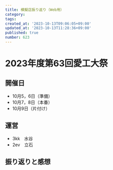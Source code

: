 ```yaml
---
title: 模擬店振り返り（Web用）
category:
tags:
created_at: '2023-10-13T09:06:05+09:00'
updated_at: '2023-10-13T11:28:36+09:00'
published: true
number: 623
---
```


# 2023年度第63回愛工大祭
## 開催日
- 10月5，6日（準備）
- 10月7，8日（本番）
- 10月9日（片付け）

## 運営
- 3kk　水谷
- 2ev　立石

## 振り返りと感想

